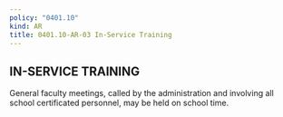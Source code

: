 ```yaml
---
policy: "0401.10"
kind: AR
title: 0401.10-AR-03 In-Service Training
---
```


## IN-SERVICE TRAINING

General faculty meetings, called by the administration and involving all school certificated personnel, may be held on school time.
